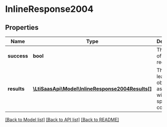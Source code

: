 # InlineResponse2004

## Properties
Name | Type | Description | Notes
------------ | ------------- | ------------- | -------------
**success** | **bool** | The status of the request | [optional] 
**results** | [**\LtiSaasApi\Model\InlineResponse2004Results[]**](InlineResponse2004Results.md) | The list of learning objects associated with the specified course | [optional] 

[[Back to Model list]](../../README.md#documentation-for-models) [[Back to API list]](../../README.md#documentation-for-api-endpoints) [[Back to README]](../../README.md)

